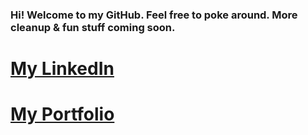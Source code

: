 ### Hi! Welcome to my GitHub. Feel free to poke around. More cleanup & fun stuff coming soon.

# [My LinkedIn](https://www.linkedin.com/in/richbozek "Rich Bozek's LinkedIn")
# [My Portfolio](https://rbozek.netlify.app "Rich Bozek's Portfolio")

<!--
**rbozek/rbozek** is a ✨ _special_ ✨ repository because its `README.md` (this file) appears on your GitHub profile.

Here are some ideas to get you started:

- 🔭 I’m currently working on ...
- 🌱 I’m currently learning ...
- 👯 I’m looking to collaborate on ...
- 🤔 I’m looking for help with ...
- 💬 Ask me about ...
- 📫 How to reach me: ...
- 😄 Pronouns: ...
- ⚡ Fun fact: ...
-->
